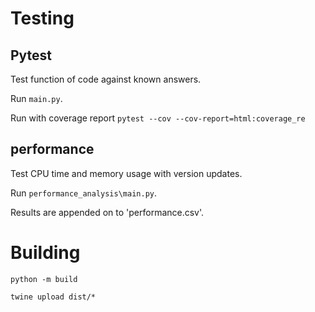 # Testing

## Pytest

Test function of code against known answers. 

Run `main.py`.

Run with coverage report `pytest --cov --cov-report=html:coverage_re`


## performance

Test CPU time and memory usage with version updates.

Run `performance_analysis\main.py`.

Results are appended on to 'performance.csv'.



# Building

`python -m build`

`twine upload dist/*`
